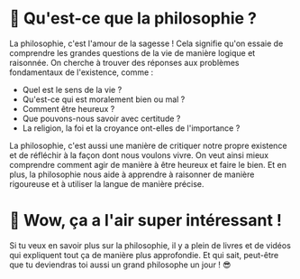 # 🤔 Qu'est-ce que la philosophie ?

La philosophie, c'est l'amour de la sagesse ! Cela signifie qu'on essaie de comprendre les grandes questions de la vie de manière logique et raisonnée. On cherche à trouver des réponses aux problèmes fondamentaux de l'existence, comme :
- Quel est le sens de la vie ?
- Qu'est-ce qui est moralement bien ou mal ?
- Comment être heureux ?
- Que pouvons-nous savoir avec certitude ?
- La religion, la foi et la croyance ont-elles de l'importance ?

La philosophie, c'est aussi une manière de critiquer notre propre existence et de réfléchir à la façon dont nous voulons vivre. On veut ainsi mieux comprendre comment agir de manière à être heureux et faire le bien. Et en plus, la philosophie nous aide à apprendre à raisonner de manière rigoureuse et à utiliser la langue de manière précise.

# 🤯 Wow, ça a l'air super intéressant !

Si tu veux en savoir plus sur la philosophie, il y a plein de livres et de vidéos qui expliquent tout ça de manière plus approfondie. Et qui sait, peut-être que tu deviendras toi aussi un grand philosophe un jour ! 😎
